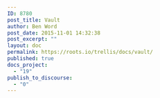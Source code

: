 ```yaml
---
ID: 8780
post_title: Vault
author: Ben Word
post_date: 2015-11-01 14:32:38
post_excerpt: ""
layout: doc
permalink: https://roots.io/trellis/docs/vault/
published: true
docs_project:
  - "19"
publish_to_discourse:
  - "0"
---
```

